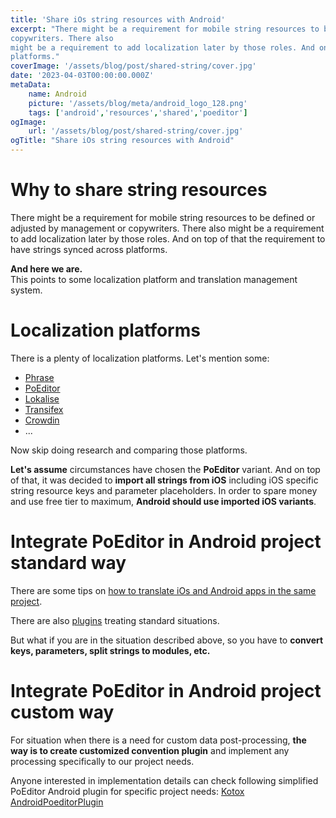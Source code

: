 ```yaml
---
title: 'Share iOs string resources with Android'
excerpt: "There might be a requirement for mobile string resources to be defined or adjusted by management or
copywriters. There also
might be a requirement to add localization later by those roles. And on top of that strings should be synced across
platforms."
coverImage: '/assets/blog/post/shared-string/cover.jpg'
date: '2023-04-03T00:00:00.000Z'
metaData:
    name: Android
    picture: '/assets/blog/meta/android_logo_128.png'
    tags: ['android','resources','shared','poeditor']
ogImage:
    url: '/assets/blog/post/shared-string/cover.jpg'
ogTitle: "Share iOs string resources with Android"
---
```


# Why to share string resources

There might be a requirement for mobile string resources to be defined or adjusted by management or copywriters. There
also
might be a requirement to add localization later by those roles. And on top of that the requirement to have strings
synced across platforms.

**And here we are.**  
This points to some localization platform and translation management system.

# Localization platforms

There is a plenty of localization platforms. Let's mention some:

* [Phrase](https://phrase.com/)
* [PoEditor](https://poeditor.com/)
* [Lokalise](https://lokalise.com/)
* [Transifex](https://www.transifex.com/)
* [Crowdin](https://crowdin.com/)
* ...

Now skip doing research and comparing those platforms.

**Let's assume** circumstances have chosen the **PoEditor** variant. And on top of that, it was decided to **import all strings
from iOS** including iOS specific string resource keys and parameter placeholders. In order to spare money and use
free tier to maximum, **Android should use imported iOS variants**.

# Integrate PoEditor in Android project standard way

There are some tips
on [how to translate iOs and Android apps in the same project](https://poeditor.com/kb/how-to-keep-ios-and-android-strings-in-the-same-localization-project).

There are also [plugins](https://github.com/hyperdevs-team/poeditor-android-gradle-plugin) treating standard situations.

But what if you are in the situation described above, so you have to **convert keys, parameters, split strings to
modules, etc.**

# Integrate PoEditor in Android project custom way

For situation when there is a need for custom data post-processing, **the way is to create customized convention
plugin** and implement any processing specifically to our project needs.

Anyone interested in implementation details can check following simplified PoEditor Android plugin for specific project
needs: [Kotox AndroidPoeditorPlugin](https://github.com/kotoMJ/kotox-android/blob/main/build-logic/README-POEDITOR.md)
